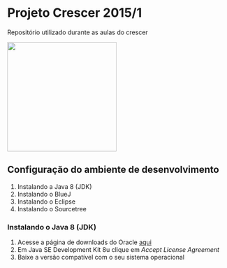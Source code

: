 
# Projeto Crescer 2015/1
Repositório utilizado durante as aulas do crescer 

<img src="https://cloud.githubusercontent.com/assets/2975955/6779644/f3f198d8-d13c-11e4-9361-08b8e673a49d.png" height="250">

## Configuração do ambiente de desenvolvimento

1. Instalando a Java 8 (JDK)
2. Instalando o BlueJ 
3. Instalando o Eclipse 
4. Instalando o Sourcetree


### Instalando o Java 8 (JDK)

1. Acesse a página de downloads do Oracle [aqui](http://www.oracle.com/technetwork/java/javase/downloads/jdk8-downloads-2133151.html)
1. Em  Java SE Development Kit 8u<xx> clique em *Accept License Agreement*
1. Baixe a versão compatível com o seu sistema operacional	
